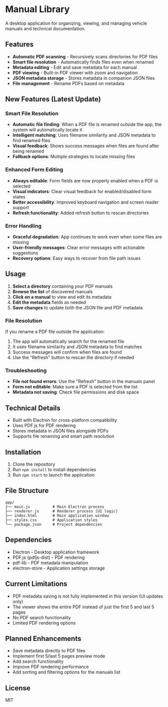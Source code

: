 # Manual Library

A desktop application for organizing, viewing, and managing vehicle manuals and technical documentation.

## Features

- **Automatic PDF scanning** - Recursively scans directories for PDF files
- **Smart file resolution** - Automatically finds files even when renamed
- **Metadata editing** - Edit and save metadata for each manual
- **PDF viewing** - Built-in PDF viewer with zoom and navigation
- **JSON metadata storage** - Stores metadata in companion JSON files
- **File management** - Rename PDFs based on metadata

## New Features (Latest Update)

### Smart File Resolution
- **Automatic file finding**: When a PDF file is renamed outside the app, the system will automatically locate it
- **Intelligent matching**: Uses filename similarity and JSON metadata to find renamed files
- **Visual feedback**: Shows success messages when files are found after being renamed
- **Fallback options**: Multiple strategies to locate missing files

### Enhanced Form Editing
- **Always editable**: Form fields are now properly enabled when a PDF is selected
- **Visual indicators**: Clear visual feedback for enabled/disabled form states
- **Better accessibility**: Improved keyboard navigation and screen reader support
- **Refresh functionality**: Added refresh button to rescan directories

### Error Handling
- **Graceful degradation**: App continues to work even when some files are missing
- **User-friendly messages**: Clear error messages with actionable suggestions
- **Recovery options**: Easy ways to recover from file path issues

## Usage

1. **Select a directory** containing your PDF manuals
2. **Browse the list** of discovered manuals
3. **Click on a manual** to view and edit its metadata
4. **Edit the metadata** fields as needed
5. **Save changes** to update both the JSON file and PDF metadata

### File Resolution

If you rename a PDF file outside the application:
1. The app will automatically search for the renamed file
2. It uses filename similarity and JSON metadata to find matches
3. Success messages will confirm when files are found
4. Use the "Refresh" button to rescan the directory if needed

### Troubleshooting

- **File not found errors**: Use the "Refresh" button in the manuals panel
- **Form not editable**: Make sure a PDF is selected from the list
- **Metadata not saving**: Check file permissions and disk space

## Technical Details

- Built with Electron for cross-platform compatibility
- Uses PDF.js for PDF rendering
- Stores metadata in JSON files alongside PDFs
- Supports file renaming and smart path resolution

## Installation

1. Clone the repository
2. Run `npm install` to install dependencies
3. Run `npm start` to launch the application

## File Structure

```
app/
├── main.js          # Main Electron process
├── renderer.js      # Renderer process (UI logic)
├── index.html       # Main application window
├── styles.css       # Application styles
└── package.json     # Project dependencies
```

## Dependencies

- Electron - Desktop application framework
- PDF.js (pdfjs-dist) - PDF rendering
- pdf-lib - PDF metadata manipulation
- electron-store - Application settings storage

## Current Limitations

- PDF metadata saving is not fully implemented in this version (UI updates only)
- The viewer shows the entire PDF instead of just the first 5 and last 5 pages
- No PDF search functionality
- Limited PDF rendering options

## Planned Enhancements

- Save metadata directly to PDF files
- Implement first 5/last 5 pages preview mode
- Add search functionality
- Improve PDF rendering performance
- Add sorting and filtering options for the manuals list

## License

MIT
